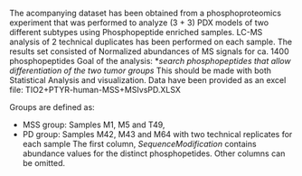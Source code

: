 
The acompanying dataset has been obtained from a phosphoproteomics experiment that was performed to analyze (3 + 3) PDX models of two different subtypes using Phosphopeptide enriched samples.
LC-MS analysis of 2 technical duplicates has been performed on each sample.
The results set consisted of Normalized abundances of MS signals for ca. 1400 phosphopeptides
Goal of the analysis: **search phosphopeptides that allow differentiation of the two tumor groups*
This should be made with both Statistical Analysis and visualization.
Data have been provided as an excel file: TIO2+PTYR-human-MSS+MSIvsPD.XLSX

Groups are defined as:
- MSS group: Samples M1, M5 and T49,
- PD group: Samples M42, M43 and M64 with two technical replicates for each sample
The first column, *SequenceModification* contains abundance values for the distinct phosphopetides. Other columns can be omitted.
